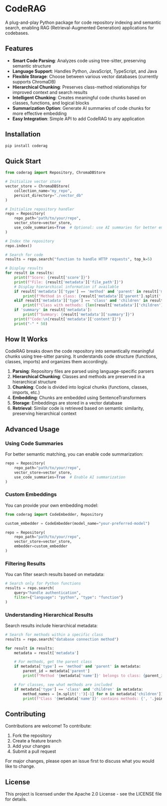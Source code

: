# CodeRAG

A plug-and-play Python package for code repository indexing and semantic search, enabling RAG (Retrieval-Augmented Generation) applications for codebases.

## Features

- **Smart Code Parsing**: Analyzes code using tree-sitter, preserving semantic structure
- **Language Support**: Handles Python, JavaScript, TypeScript, and Java
- **Flexible Storage**: Choose between various vector databases (currently supports ChromaDB)
- **Hierarchical Chunking**: Preserves class-method relationships for improved context and search results
- **Intelligent Chunking**: Creates meaningful code chunks based on classes, functions, and logical blocks
- **Summarization Option**: Generate AI summaries of code chunks for more effective embedding
- **Easy Integration**: Simple API to add CodeRAG to any application

## Installation

```bash
pip install coderag
```

## Quick Start

```python
from coderag import Repository, ChromaDBStore

# Initialize vector store
vector_store = ChromaDBStore(
    collection_name="my_repo",
    persist_directory="./vector_db"
)

# Initialize repository handler
repo = Repository(
    repo_path="path/to/your/repo",
    vector_store=vector_store,
    use_code_summaries=True  # Optional: use AI summaries for better embeddings
)

# Index the repository
repo.index()

# Search for code
results = repo.search("function to handle HTTP requests", top_k=5)

# Display results
for result in results:
    print(f"Score: {result['score']}")
    print(f"File: {result['metadata']['file_path']}")
    # Display hierarchical information if available
    if result['metadata']['type'] == 'method' and 'parent' in result['metadata']:
        print(f"Method in class: {result['metadata']['parent'].split(':')[-2]}")
    elif result['metadata']['type'] == 'class' and 'children' in result['metadata']:
        print(f"Class with methods: {len(result['metadata']['children'])}")
    if 'summary' in result['metadata']:
        print(f"Summary: {result['metadata']['summary']}")
    print(f"Code:\n{result['metadata']['content']}")
    print("-" * 50)
```

## How It Works

CodeRAG breaks down the code repository into semantically meaningful chunks using tree-sitter parsing. It understands code structure (functions, classes, imports) and organizes them accordingly.

1. **Parsing**: Repository files are parsed using language-specific parsers
2. **Hierarchical Chunking**: Classes and methods are preserved in a hierarchical structure
3. **Chunking**: Code is divided into logical chunks (functions, classes, imports, etc.)
4. **Embedding**: Chunks are embedded using SentenceTransformers
5. **Storage**: Embeddings are stored in a vector database
6. **Retrieval**: Similar code is retrieved based on semantic similarity, preserving hierarchical context

## Advanced Usage

### Using Code Summaries

For better semantic matching, you can enable code summarization:

```python
repo = Repository(
    repo_path="path/to/your/repo",
    vector_store=vector_store,
    use_code_summaries=True  # Enable AI summarization
)
```

### Custom Embeddings

You can provide your own embedding model:

```python
from coderag import CodeEmbedder, Repository

custom_embedder = CodeEmbedder(model_name="your-preferred-model")

repo = Repository(
    repo_path="path/to/your/repo",
    vector_store=vector_store,
    embedder=custom_embedder
)
```

### Filtering Results

You can filter search results based on metadata:

```python
# Search only for Python functions
results = repo.search(
    query="handle authentication",
    filter={"language": "python", "type": "function"}
)
```

### Understanding Hierarchical Results

Search results include hierarchical metadata:

```python
# Search for methods within a specific class
results = repo.search("database connection method")

for result in results:
    metadata = result['metadata']

    # For methods, get the parent class
    if metadata['type'] == 'method' and 'parent' in metadata:
        parent_id = metadata['parent']
        print(f"Method '{metadata['name']}' belongs to class: {parent_id.split(':')[-2]}")

    # For classes, see what methods are included
    if metadata['type'] == 'class' and 'children' in metadata:
        method_names = [m.split(':')[-1] for m in metadata['children']]
        print(f"Class '{metadata['name']}' contains methods: {', '.join(method_names)}")
```

## Contributing

Contributions are welcome! To contribute:

1. Fork the repository
2. Create a feature branch
3. Add your changes
4. Submit a pull request

For major changes, please open an issue first to discuss what you would like to change.

## License

This project is licensed under the Apache 2.0 License - see the LICENSE file for details.
